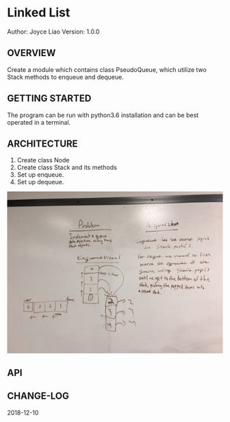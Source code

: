 # Linked List


Author: Joyce Liao
Version: 1.0.0



## OVERVIEW
Create a module which contains class PseudoQueue, which utilize two Stack methods to enqueue and dequeue.


## GETTING STARTED
The program can be run with python3.6 installation and can be best operated in a terminal.


## ARCHITECTURE
1. Create class Node
2. Create class Stack and its methods
3. Set up enqueue.
4. Set up dequeue.

![White Boarding](https://github.com/joyliao07/data_structures_and_algorithms/blob/master/assets/11_queue_with_stack.jpeg)

## API



## CHANGE-LOG



2018-12-10